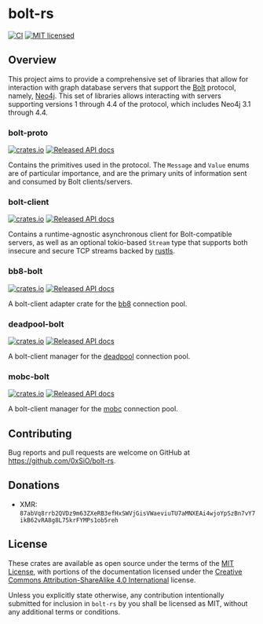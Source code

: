 # bolt-rs
[![CI](https://github.com/0xSiO/bolt-rs/actions/workflows/ci.yml/badge.svg)](https://github.com/0xSiO/bolt-rs/actions/workflows/ci.yml)
[![MIT licensed](https://img.shields.io/badge/license-MIT-blue.svg)](./LICENSE)

## Overview

This project aims to provide a comprehensive set of libraries that allow for interaction with graph
database servers that support the [Bolt](https://7687.org/#bolt) protocol, namely,
[Neo4j](https://neo4j.com). This set of libraries allows interacting with servers supporting
versions 1 through 4.4 of the protocol, which includes Neo4j 3.1 through 4.4.

### bolt-proto
[![crates.io](https://img.shields.io/crates/v/bolt-proto.svg)](https://crates.io/crates/bolt-proto)
[![Released API docs](https://docs.rs/bolt-proto/badge.svg)](https://docs.rs/bolt-proto)

Contains the primitives used in the protocol. The `Message` and `Value` enums are of particular
importance, and are the primary units of information sent and consumed by Bolt clients/servers.

### bolt-client
[![crates.io](https://img.shields.io/crates/v/bolt-client.svg)](https://crates.io/crates/bolt-client)
[![Released API docs](https://docs.rs/bolt-client/badge.svg)](https://docs.rs/bolt-client)

Contains a runtime-agnostic asynchronous client for Bolt-compatible servers, as well as an optional
tokio-based `Stream` type that supports both insecure and secure TCP streams backed by
[rustls](https://docs.rs/rustls).

### bb8-bolt
[![crates.io](https://img.shields.io/crates/v/bb8-bolt.svg)](https://crates.io/crates/bb8-bolt)
[![Released API docs](https://docs.rs/bb8-bolt/badge.svg)](https://docs.rs/bb8-bolt)

A bolt-client adapter crate for the [bb8](https://crates.io/crates/bb8) connection pool.

### deadpool-bolt
[![crates.io](https://img.shields.io/crates/v/deadpool-bolt.svg)](https://crates.io/crates/deadpool-bolt)
[![Released API docs](https://docs.rs/deadpool-bolt/badge.svg)](https://docs.rs/deadpool-bolt)

A bolt-client manager for the [deadpool](https://crates.io/crates/deadpool) connection pool.

### mobc-bolt
[![crates.io](https://img.shields.io/crates/v/mobc-bolt.svg)](https://crates.io/crates/mobc-bolt)
[![Released API docs](https://docs.rs/mobc-bolt/badge.svg)](https://docs.rs/mobc-bolt)

A bolt-client manager for the [mobc](https://crates.io/crates/mobc) connection pool.

## Contributing

Bug reports and pull requests are welcome on GitHub at https://github.com/0xSiO/bolt-rs.

## Donations

- XMR: `87abVq8rrb2QVDz9m63ZXeRB3efHxSWVjGisVWaeviuTU7aMNXEAi4wjoYpSzBn7vY7ikB62vRA8g8L75krFYMPs1ob5reh`

## License

These crates are available as open source under the terms of the
[MIT License](http://opensource.org/licenses/MIT), with portions of the documentation licensed under
the [Creative Commons Attribution-ShareAlike 4.0 International](https://creativecommons.org/licenses/by-sa/4.0/)
license.

Unless you explicitly state otherwise, any contribution intentionally submitted for inclusion in
`bolt-rs` by you shall be licensed as MIT, without any additional terms or conditions.
